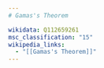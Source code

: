 ```yaml
---
# Gamas's Theorem

wikidata: Q112659261
msc_classification: "15"
wikipedia_links:
  - "[[Gamas's Theorem]]"
---
```

